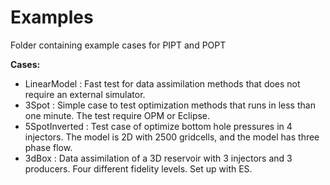 # Examples
Folder containing example cases for PIPT and POPT

**Cases:**

- LinearModel   : Fast test for data assimilation methods that does not require an external simulator.
- 3Spot         : Simple case to test optimization methods that runs in less than one minute. The test require OPM or Eclipse. 
- 5SpotInverted : Test case of optimize bottom hole pressures in 4 injectors. The model is 2D with 2500 gridcells, and the model has three phase flow. 
- 3dBox         : Data assimilation of a 3D reservoir with 3 injectors and 3 producers. Four different fidelity levels. Set up with ES.
